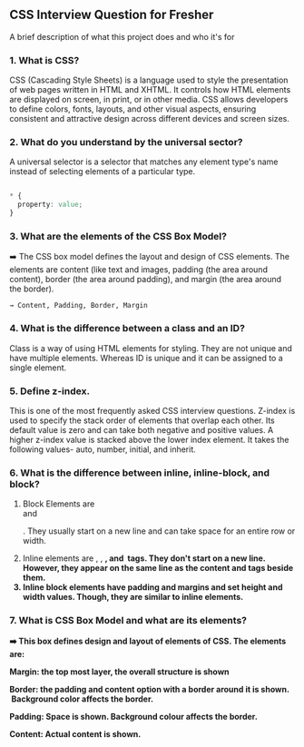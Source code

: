 ## CSS Interview Question for Fresher 

A brief description of what this project does and who it's for

### 1. What is CSS?

CSS (Cascading Style Sheets) is a language used to style the presentation of web pages written in HTML and XHTML. It controls how HTML elements are displayed on screen, in print, or in other media. CSS allows developers to define colors, fonts, layouts, and other visual aspects, ensuring consistent and attractive design across different devices and screen sizes.

### 2. What do you understand by the universal sector?
A universal selector is a selector that matches any element type's name instead of selecting elements of a particular type.

```css

* {
  property: value;
}

```

### 3. What are the elements of the CSS Box Model? 

➡️ The CSS box model defines the layout and design of CSS elements. The elements are content (like text and images, padding (the area around content), border (the area around padding), and margin (the area around the border).

` → Content, Padding, Border, Margin `

### 4. What is the difference between a class and an ID?

Class is a way of using HTML elements for styling. They are not unique and have multiple elements. Whereas ID is unique and it can be assigned to a single element. 


### 5. Define z-index.
This is one of the most frequently asked CSS interview questions. Z-index is used to specify the stack order of elements that overlap each other. Its default value is zero and can take both negative and positive values. A higher z-index value is stacked above the lower index element. It takes the following values- auto, number, initial, and inherit. 


### 6. What is the difference between inline, inline-block, and block?
1. Block Elements are <div> and <p>. They usually start on a new line and can take space for an entire row or width.
2. Inline elements are <a>, <span>, <strong>, and <img> tags. They don't start on a new line. However, they appear on the same line as the content and tags beside them.
3. Inline block elements have padding and margins and set height and width values. Though, they are similar to inline elements.


### 7. What is CSS Box Model and what are its elements?
<aside>
➡️ This box defines design and layout of elements of CSS. The elements are:

**Margin**: the top most layer, the overall structure is shown

**Border**: the padding and content option with a border around it is shown.  Background color affects the border.

**Padding**: Space is shown. Background colour affects the border.

**Content**: Actual content is shown.


































